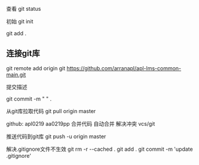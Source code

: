 查看
git status

初始
  git init

  git add .

## 连接git库
   git remote add origin git https://github.com/arranapl/apl-lms-common-main.git



提交描述

  git commit -m " " .


从git库拉取代码
  git pull origin master

github: apl0219  aa0219pp
合并代码
   自动合并
   解决冲突  vcs/git


推送代码到git库
  git push -u origin master




解决.gitignore文件不生效
git rm -r --cached .
git add .
git commit -m 'update .gitignore'



